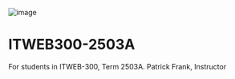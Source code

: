 ![image](https://github.com/PatrickFrankAIU/GradeManagerProject/assets/134087916/b5d814bf-e38f-456f-8f9c-cb5a98fb52fa)

# ITWEB300-2503A
For students in ITWEB-300, Term 2503A. 
Patrick Frank, Instructor
